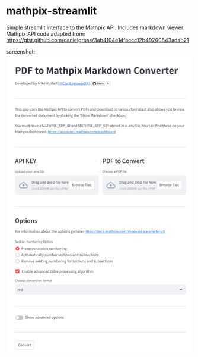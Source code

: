 # mathpix-streamlit
Simple streamlit interface to the Mathpix API. Includes markdown viewer. 
Mathpix API code adapted from: https://gist.github.com/danielgross/3ab4104e14faccc12b49200843adab21

screenshot:
![](mathpix-streamlit.png)